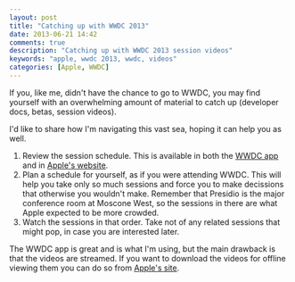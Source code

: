 ```yaml
---
layout: post
title: "Catching up with WWDC 2013"
date: 2013-06-21 14:42
comments: true
description: "Catching up with WWDC 2013 session videos"
keywords: "apple, wwdc 2013, wwdc, videos"
categories: [Apple, WWDC]
---
```

If you, like me, didn't have the chance to go to WWDC, you may find yourself with an overwhelming amount
of material to catch up (developer docs, betas, session videos).

I'd like to share how I'm navigating this vast sea, hoping it can help you as well.

1. Review the session schedule. This is available in both the [WWDC app][WWDCApp] and in [Apple's website][WWDC2013Schedule].
2. Plan a schedule for yourself, as if you were attending WWDC. This will help you take only so much sessions and force you to make decissions that otherwise you wouldn't make. Remember that Presidio is the major conference room at Moscone West, so the sessions in there are what Apple expected to be more crowded.
3. Watch the sessions in that order. Take not of any related sessions that might pop, in case you are interested later.

The WWDC app is great and is what I'm using, but the main drawback is that the videos are streamed.
If you want to download the videos for offline viewing them you can do so from
[Apple's site][WWDC2013Videos].

[WWDC2013Schedule]: https://developer.apple.com/wwdc/schedule/
[WWDC2013Videos]: https://developer.apple.com/wwdc/videos/
[WWDCApp]: https://itunes.apple.com/us/app/wwdc/id640199958?mt=8